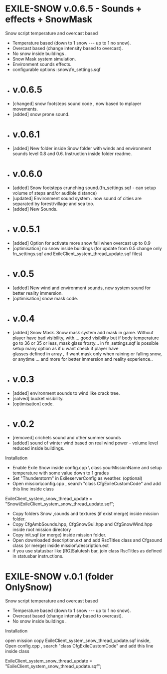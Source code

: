 # EXILE-SNOW v.0.6.5 - Sounds + effects + SnowMask
Snow script temperature and overcast based

- Temperature based (down to 1 snow --- up to 1 no snow).
- Overcast based (change intensity based to overcast).
- No snow inside buildings .
- Snow Mask system simulation.
- Environment sounds effects. 
- configurable options :snow\fn_settings.sqf
- # v.0.6.5
- [changed] snow footsteps sound code , now based to mplayer movements.
- [added] snow prone sound.
- # v.0.6.1
- [added] New folder inside Snow folder with winds and environment sounds level 0.8 and 0.6. Instruction inside folder readme.
- # v.0.6.0
- [added] Snow footsteps crunching sound.(fn_settings.sqf - can setup volume of steps and/or audible distance)
- [updated] Environment sound system . now sound of cities are separated by forest/village and sea too.
- [added] New Sounds.
- # v.0.5.1
 - [added] Option for activate more snow fall when overcast up to 0.9
 - [optimisation]  no snow inside buildings
                   (for update from 0.5 change only fn_settings.sqf and ExileClient_system_thread_update.sqf files)
- # v.0.5
- [added] New wind and environment sounds, new system sound for better reality immersion.
- [optimisation] snow mask code.
- # v.0.4
- [added] Snow Mask. Snow mask system add mask in game. Without player have bad visibility, with.... good visibility but if body temperature 
  go to 36 or 35 or less, mask glass  frosty... in fn_settings.sqf is possible setup many option as if u want check if player have   
  glasses defined in array , if want mask only when raining or falling snow, or anytime ... and more for better immersion and reality  experience..
- # v.0.3
- [added] environment sounds to wind like crack tree.
- [solved] bucket visibility.
- [optimisation] code.
- # v.0.2
- [removed] crichets sound and other summer sounds
- [added] sound of winter wind based on real wind power - volume level reduced inside buildings.

Installation

- Enable Exile Snow inside config.cpp \ class yourMissionName and setup temperature with some value down to 1 grades
- Set "Thunderstorm"  in  ExileserverConfig as weather. (optional)
- Open mission\config.cpp , search "class CfgExileCustomCode" and add this line inside class

ExileClient_system_snow_thread_update = "Snow\ExileClient_system_snow_thread_update.sqf";

- Copy folders Snow ,sounds and textures (if exist merge) inside mission folder.
- Copy CfgAmbSounds.hpp, CfgSnowGui.hpp and CfgSnowWind.hpp inside root mission directory
- Copy init.sqf (or merge) inside mission folder.
- Open downloaded description.ext and add RscTitles class and Cfgsound class (or merge) inside mission\description.ext 
- if you use statusbar like [RG]Salutesh bar, join class  RscTitles as defined in statusbar instructions.




# EXILE-SNOW v.0.1 (folder OnlySnow)
Snow script temperature and overcast based

- Temperature based (down to 1 snow --- up to 1 no snow).
- Overcast based (change intensity based to overcast).
- No snow inside buildings .

Installation

open mission 
copy ExileClient_system_snow_thread_update.sqf inside,
Open config.cpp , search "class CfgExileCustomCode" and add this line inside class

ExileClient_system_snow_thread_update = "ExileClient_system_snow_thread_update.sqf";
